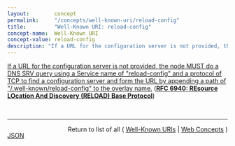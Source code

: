 ```yaml
---
layout:        concept
permalink:     "/concepts/well-known-uri/reload-config"
title:         "Well-Known URI: reload-config"
concept-name:  Well-Known URI
concept-value: reload-config
description: "If a URL for the configuration server is not provided, the node MUST do a DNS SRV query using a Service name of \"reload-config\" and a protocol of TCP to find a configuration server and form the URL by appending a path of \"/.well-known/reload-config\" to the overlay name."
---
```


[If a URL for the configuration server is not provided, the node MUST do a DNS SRV query using a Service name of "reload-config" and a protocol of TCP to find a configuration server and form the URL by appending a path of "/.well-known/reload-config" to the overlay name.](https://datatracker.ietf.org/doc/html/rfc6940#section-11.2 "Read documentation for Well-Known URI &#34;reload-config&#34;") (**[RFC 6940: REsource LOcation And Discovery (RELOAD) Base Protocol](/specs/IETF/RFC/6940 "This specification defines REsource LOcation And Discovery (RELOAD), a peer-to-peer (P2P) signaling protocol for use on the Internet. A P2P signaling protocol provides its clients with an abstract storage and messaging service between a set of cooperating peers that form the overlay network. RELOAD is designed to support a P2P Session Initiation Protocol (P2PSIP) network, but can be utilized by other applications with similar requirements by defining new usages that specify the Kinds of data that need to be stored for a particular application. RELOAD defines a security model based on a certificate enrollment service that provides unique identities. NAT traversal is a fundamental service of the protocol. RELOAD also allows access from &#34;client&#34; nodes that do not need to route traffic or store data for others.")**)

<br/>
<hr/>

<p style="float : left"><a href="./reload-config.json" title="JSON representing this particular Web Concept value">JSON</a></p>
<p style="text-align: right">Return to list of all ( <a href="../well-known-uri/">Well-Known URIs</a> | <a href="../">Web Concepts</a> )</p>
